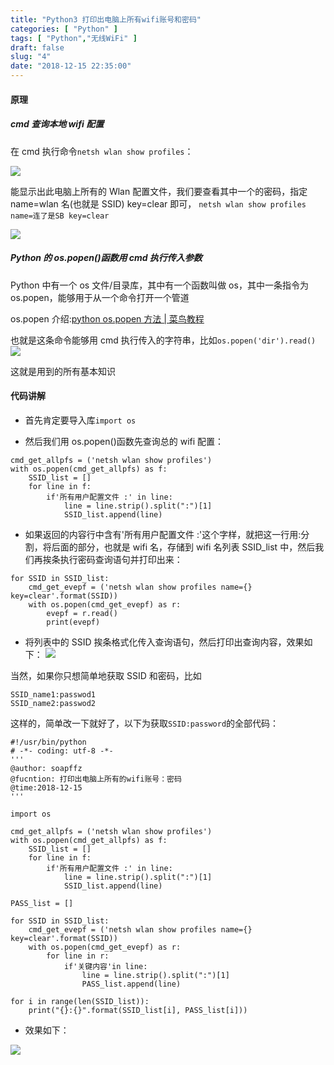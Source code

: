 ```yaml
---
title: "Python3 打印出电脑上所有wifi账号和密码"
categories: [ "Python" ]
tags: [ "Python","无线WiFi" ]
draft: false
slug: "4"
date: "2018-12-15 22:35:00"
---
```


#### 原理

##### cmd 查询本地 wifi 配置

在 cmd 执行命令`netsh wlan show profiles`：

![][1]

能显示出此电脑上所有的 Wlan 配置文件，我们要查看其中一个的密码，指定 name=wlan 名(也就是 SSID) key=clear 即可，
`netsh wlan show profiles name=连了是SB key=clear`

![][2]

##### Python 的 os.popen()函数用 cmd 执行传入参数

Python 中有一个 os 文件/目录库，其中有一个函数叫做 os，其中一条指令为 os.popen，能够用于从一个命令打开一个管道

os.popen 介绍:[python os.popen 方法 | 菜鸟教程][3]

也就是这条命令能够用 cmd 执行传入的字符串，比如`os.popen('dir').read()`
![][4]

这就是用到的所有基本知识

#### 代码讲解

- 首先肯定要导入库`import os`

- 然后我们用 os.popen()函数先查询总的 wifi 配置：

```
cmd_get_allpfs = ('netsh wlan show profiles')
with os.popen(cmd_get_allpfs) as f:
    SSID_list = []
    for line in f:
        if'所有用户配置文件 :' in line:
            line = line.strip().split(":")[1]
            SSID_list.append(line)
```

- 如果返回的内容行中含有'所有用户配置文件 :'这个字样，就把这一行用:分割，将后面的部分，也就是 wifi 名，存储到 wifi 名列表 SSID_list 中，然后我们再挨条执行密码查询语句并打印出来：

```
for SSID in SSID_list:
    cmd_get_evepf = ('netsh wlan show profiles name={} key=clear'.format(SSID))
    with os.popen(cmd_get_evepf) as r:
        evepf = r.read()
        print(evepf)
```

- 将列表中的 SSID 挨条格式化传入查询语句，然后打印出查询内容，效果如下：
  ![][5]

当然，如果你只想简单地获取 SSID 和密码，比如

```
SSID_name1:passwod1
SSID_name2:passwod2
```

这样的，简单改一下就好了，以下为获取`SSID:password`的全部代码：

```
#!/usr/bin/python
# -*- coding: utf-8 -*-
'''
@author: soapffz
@fucntion: 打印出电脑上所有的wifi账号：密码
@time:2018-12-15
'''

import os

cmd_get_allpfs = ('netsh wlan show profiles')
with os.popen(cmd_get_allpfs) as f:
    SSID_list = []
    for line in f:
        if'所有用户配置文件 :' in line:
            line = line.strip().split(":")[1]
            SSID_list.append(line)

PASS_list = []

for SSID in SSID_list:
    cmd_get_evepf = ('netsh wlan show profiles name={} key=clear'.format(SSID))
    with os.popen(cmd_get_evepf) as r:
        for line in r:
            if'关键内容'in line:
                line = line.strip().split(":")[1]
                PASS_list.append(line)

for i in range(len(SSID_list)):
    print("{}:{}".format(SSID_list[i], PASS_list[i]))
```

- 效果如下：

![][6]

[1]: https://img.soapffz.com/archives_img/2018/12/15/archives_20181215_224049.png
[2]: https://img.soapffz.com/archives_img/2018/12/15/archives_20181215_224528.png
[3]: http://www.runoob.com/python/os-popen.html
[4]: https://img.soapffz.com/archives_img/2018/12/15/archives_20181215_225143.png
[5]: https://img.soapffz.com/archives_img/2018/12/15/archives_20181215_230539.png
[6]: https://img.soapffz.com/archives_img/2018/12/15/archives_20181215_232834.png